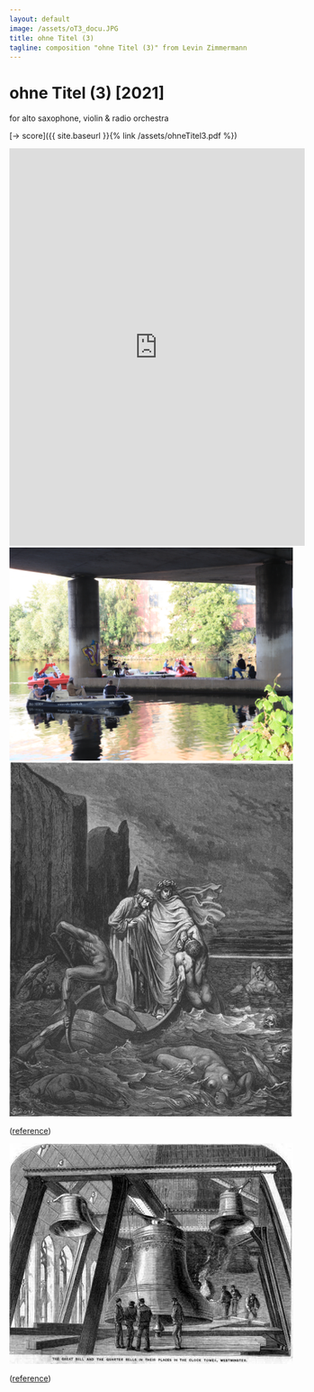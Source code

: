 ```yaml
---
layout: default
image: /assets/oT3_docu.JPG
title: ohne Titel (3)
tagline: composition "ohne Titel (3)" from Levin Zimmermann
---
```



# ohne Titel (3) [2021]

for alto saxophone, violin & radio orchestra

[-> score]({{ site.baseurl }}{% link /assets/ohneTitel3.pdf %})


<iframe style="border: 0; width: 525px; height: 705px;" src="https://bandcamp.com/EmbeddedPlayer/album=4023213067/size=large/bgcol=ffffff/linkcol=333333/tracklist=false/transparent=true/" seamless><a href="https://levinericzimmermann.bandcamp.com/album/ohne-titel-3">ohne Titel (3) by Levin Eric Zimmermann</a></iframe>

<img id="standard-100" src="/assets/oT3_docu.JPG" alt="concert"/>

<img id="standard-100" src="/assets/dore.jpg" alt="styx-painting"/>

([reference](https://victorianweb.org/art/illustration/dore/dante/4.html))

<img id="standard-100" src="/assets/Big-ben-1858.jpg" alt="big-ben"/>

([reference](https://de.wikipedia.org/wiki/Datei:Big-ben-1858.jpg))
